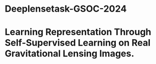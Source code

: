 # Deeplensetask-GSOC-2024
# Learning Representation Through Self-Supervised Learning on Real Gravitational Lensing Images.
